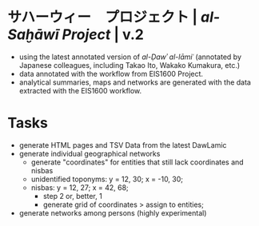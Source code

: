 #  サハーウィー　プロジェクト | *al-Saḫāwī Project* | v.2

- using the latest annotated version of *al-Ḍawʾ al-lāmiʿ* (annotated by Japanese colleagues, including Takao Ito, Wakako Kumakura, etc.)
- data annotated with the workflow from EIS1600 Project.
- analytical summaries, maps and networks are generated with the data extracted with the EIS1600 workflow.

# Tasks

- generate HTML pages and TSV Data from the latest DawLamic
- generate individual geographical networks
	- generate "coordinates" for entities that still lack coordinates and nisbas
	- unidentified toponyms: y = 12, 30; x = -10, 30;
	- nisbas: y = 12, 27; x = 42, 68;
		- step 2 or, better, 1
		- generate grid of coordinates > assign to entities;
- generate networks among persons (highly experimental)